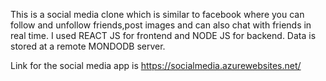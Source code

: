 This is a social media clone which is similar to facebook where you can follow and unfollow friends,post images and can also chat with friends in real time.
I used REACT JS for frontend and NODE JS for backend. Data is stored at a remote MONDODB server. 

Link for the social media app is https://socialmedia.azurewebsites.net/
